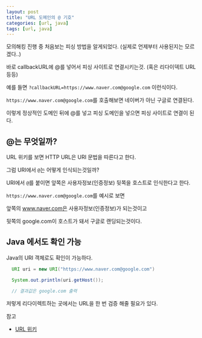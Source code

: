 ```yaml
---
layout: post
title: "URL 도메인의 @ 기호"
categories: [url, java]
tags: [url, java]
---
```


모의해킹 진행 중 처음보는 피싱 방법을 알게되었다. (실제로 언제부터 사용된지는 모르겠다..)

바로 callbackURL에 @를 넣어서 피싱 사이트로 연결시키는것. (혹은 리다이덱트 URL 등등)

예를 들면 `?callbackURL=https://www.naver.com@google.com` 이런식이다.

`https://www.naver.com@google.com`를 호출해보면 네이버가 아닌 구글로 연결된다. 

이렇게 정상적인 도메인 뒤에 @를 넣고 피싱 도메인을 넣으면 피싱 사이트로 연결이 된다. 


## @는 무엇일까?

URL 위키를 보면 HTTP URL은 URI 문법을 따른다고 한다.

그럼 URI에서 `@`는 어떻게 인식되는것일까?

URI에서 `@`를 붙이면 앞쪽은 사용자정보(인증정보) 뒷쪽을 호스트로 인식한다고 한다.

`https://www.naver.com@google.com`를 예시로 보면

앞쪽의 www.naver.com은 사용자정보(인증정보)가 되는것이고 

뒷쪽의 google.com이 호스트가 돼서 구글로 랜딩되는것이다. 


## Java 에서도 확인 가능

Java의 URI 객체로도 확인이 가능하다. 

```Java
  URI uri = new URI("https://www.naver.com@google.com")

  System.out.println(uri.getHost());

  // 결과값은 google.com 출력
```

저렇게 리다이렉트하는 곳에서는 URL을 한 번 검증 해줄 필요가 있다.


참고
- [URL 위키](https://en.wikipedia.org/wiki/URL#Syntax)


